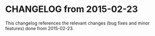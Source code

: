 CHANGELOG from 2015-02-23
===================

This changelog references the relevant changes (bug fixes and minor features) done
from 2015-02-23.
